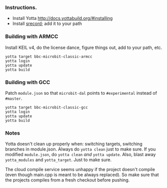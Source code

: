 ### Instructions.

- Install Yotta http://docs.yottabuild.org/#installing
- Install [srecord](http://srecord.sourceforge.net/); add it to your path

### Building with ARMCC

Install KEIL v4, do the license dance, figure things out, add to your path, etc.

```
yotta target bbc-microbit-classic-armcc
yotta login
yotta update
yotta build
```

### Building with GCC

Patch `module.json` so that `microbit-dal` points to `#experimental` instead of
`#master`.

```
yotta target bbc-microbit-classic-gcc
yotta login
yotta update
yotta build
```

### Notes

Yotta doesn't clean up properly when: switching targets, switching branches in
module.json. Always do `yotta clean` just to make sure. If you modified
`module.json`, do `yotta clean` *and* `yotta update`. Also, blast away
`yotta_modules` and `yotta_target`. Just to make sure.

The cloud compile service seems unhappy if the project doesn't compile (even
though main.cpp is meant to be always replaced). So make sure that the projects
compiles from a fresh checkout before pushing.
